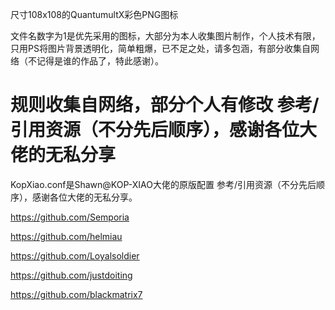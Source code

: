 尺寸108x108的QuantumultX彩色PNG图标

文件名数字为1是优先采用的图标，大部分为本人收集图片制作，个人技术有限，只用PS将图片背景透明化，简单粗爆，已不足之处，请多包涵，有部分收集自网络（不记得是谁的作品了，特此感谢）。
#  规则收集自网络，部分个人有修改 参考/引用资源（不分先后顺序），感谢各位大佬的无私分享
KopXiao.conf是Shawn@KOP-XIAO大佬的原版配置
参考/引用资源（不分先后顺序），感谢各位大佬的无私分享。

https://github.com/Semporia

https://github.com/helmiau

https://github.com/Loyalsoldier

https://github.com/justdoiting

https://github.com/blackmatrix7
